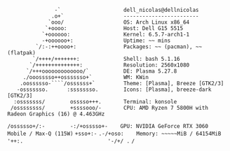 <!--
**ArchDGN/ArchDGN** is a ✨ _special_ ✨ repository because its `README.md` (this file) appears on your GitHub profile.
-->

                   -`                    dell_nicolas@dellnicolas 
                  .o+`                   ------------------------ 
                 `ooo/                   OS: Arch Linux x86_64 
                `+oooo:                  Host: Dell G15 5515
               `+oooooo:                 Kernel: 6.5.7-arch1-1 
               -+oooooo+:                Uptime: ~~ mins 
             `/:-:++oooo+:               Packages: ~~ (pacman), ~~ (flatpak) 
            `/++++/+++++++:              Shell: bash 5.1.16 
           `/++++++++++++++:             Resolution: 2560x1080 
          `/+++ooooooooooooo/`           DE: Plasma 5.27.8 
         ./ooosssso++osssssso+`          WM: KWin 
        .oossssso-````/ossssss+`         Theme: [Plasma], Breeze [GTK2/3] 
       -osssssso.      :ssssssso.        Icons: [Plasma], breeze-dark [GTK2/3] 
      :osssssss/        osssso+++.       Terminal: konsole 
     /ossssssss/        +ssssooo/-       CPU: AMD Ryzen 7 5800H with Radeon Graphics (16) @ 4.463GHz 
   `/ossssso+/:-        -:/+osssso+-    GPU: NVIDIA GeForce RTX 3060 Mobile / Max-Q (115W)`
  `+sso+:-`                 `.-/+oso:    Memory: ~~~~~MiB / 64154MiB 
 '++:.                           '-/+/
 .`                                 `/`

 
